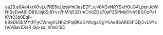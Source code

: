 ya29.a0Aa4xrXOvLu7RE6qUzdyfm3asEDF_rJv8XQvNRYSkHOuG4LpenJdWNIBvDwAl0iD81LlbjbSj8Yvs7hMhj53ZrmCKdZDa70aP2SPMdDNh5BGCpPx1KVt03b0EqIl-k9SDkSbMYtPFyCWmgVLNhZtPIqBKoGrWdgaCgYKAe8SARESFQEjDvL9YxfwVBavEXsR_Gq-sq_hfw0165